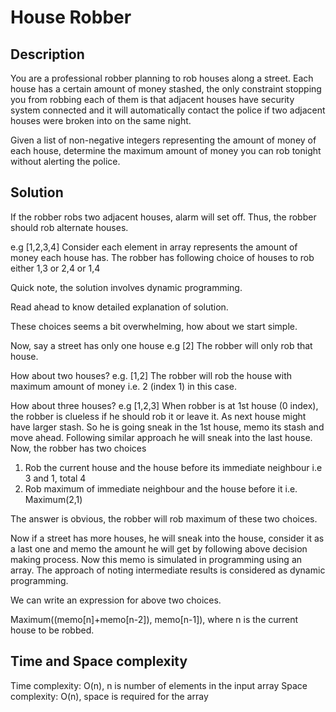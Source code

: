 # House Robber

## Description

You are a professional robber planning to rob houses along a street. Each house has a certain amount of money stashed, the only constraint stopping you from robbing each of them is that adjacent houses have security system connected and it will automatically contact the police if two adjacent houses were broken into on the same night.

Given a list of non-negative integers representing the amount of money of each house, determine the maximum amount of money you can rob tonight without alerting the police.

## Solution

If the robber robs two adjacent houses, alarm will set off. Thus, the robber should rob alternate houses.

e.g [1,2,3,4]
Consider each element in array represents the amount of money each house has.
The robber has following choice of houses to rob either 1,3 or 2,4 or 1,4

Quick note, the solution involves dynamic programming.

Read ahead to know detailed explanation of solution.

These choices seems a bit overwhelming, how about we start simple.

Now, say a street has only one house e.g [2] The robber will only rob that house.

How about two houses? e.g. [1,2]
The robber will rob the house with maximum amount of money i.e. 2 (index 1) in this case.

How about three houses? e.g [1,2,3]
When robber is at 1st house (0 index), the robber is clueless if he should rob it or leave it. As next house might have larger stash. So he is going sneak in the 1st house, memo its stash and move ahead.
Following similar approach he will sneak into the last house.
Now, the robber has two choices
1. Rob the current house and the house before its immediate neighbour i.e 3 and 1, total 4
2. Rob maximum of immediate neighbour and the house before it i.e. Maximum(2,1)

The answer is obvious, the robber will rob maximum of these two choices.

Now if a street has more houses, he will sneak into the house, consider it as a last one and memo the amount he will get by following above decision making process.
Now this memo is simulated in programming using an array. The approach of noting intermediate results
is considered as dynamic programming.

We can write an expression for above two choices.

Maximum((memo[n]+memo[n-2]), memo[n-1]), where n is the current house to be robbed.

## Time and Space complexity

Time complexity: O(n), n is number of elements in the input array
Space complexity: O(n), space is required for the array

